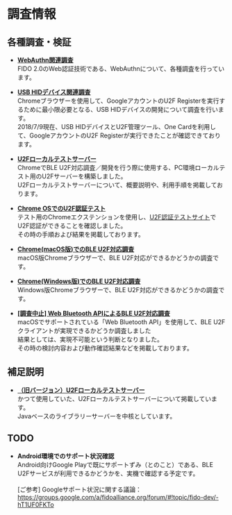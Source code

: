 # 調査情報

## 各種調査・検証

* <b>[WebAuthn関連調査](WEBAUTHN_INDEX.md)</b><br>
FIDO 2.0のWeb認証技術である、WebAuthnについて、各種調査を行っています。

* <b>[USB HIDデバイス関連調査](USBHID/NUCLEO_HIDTEST.md)</b><br>
Chromeブラウザーを使用して、GoogleアカウントのU2F Registerを実行するために最小限必要となる、USB HIDデバイスの開発について調査を行います。<br>
2018/7/9現在、USB HIDデバイスとU2F管理ツール、One Cardを利用して、GoogleアカウントのU2F Registerが実行できたことが確認できております。

* <b>[U2Fローカルテストサーバー](../U2FDemoServer/README.md)</b><br>
ChromeでBLE U2F対応調査／開発を行う際に使用する、PC環境ローカルテスト用のU2Fサーバーを構築しました。<br>
U2Fローカルテストサーバーについて、概要説明や、利用手順を掲載しております。

* <b>[Chrome OSでのU2F認証テスト](CHROMEOSTEST.md)</b><br>
テスト用のChromeエクステンションを使用し、[U2F認証テストサイト](https://crxjs-dot-u2fdemo.appspot.com/)でU2F認証ができることを確認しました。<br>
その時の手順および結果を掲載しております。

* <b>[Chrome(macOS版)でのBLE U2F対応調査](CHROMEBLEEXT.md)</b><br>
macOS版Chromeブラウザーで、BLE U2F対応ができるかどうかの調査です。

* <b>[Chrome(Windows版)でのBLE U2F対応調査](CHROMEBLEEXTWIN.md)</b><br>
Windows版Chromeブラウザーで、BLE U2F対応ができるかどうかの調査です。

* <b>[\[調査中止\] Web Bluetooth APIによるBLE U2F対応調査](CHROMEWBAPI.md)</b><br>
macOSでサポートされている「Web Bluetooth API」を使用して、BLE U2Fクライアントが実現できるかどうか調査しました<br>
結果としては、実現不可能という判断となりました。<br>
その時の検討内容および動作確認結果などを掲載しております。

## 補足説明

* <b>[（旧バージョン）U2Fローカルテストサーバー](u2f-test-server/README.md)</b><br>
かつて使用していた、U2Fローカルテストサーバーについて掲載しています。<br>
Javaベースのライブラリーサーバーを中核としています。

## TODO

* <b>Android環境でのサポート状況確認</b><br>
Android向けGoogle Playで既にサポートずみ（とのこと）である、BLE U2Fサービスが利用できるかどうかを、実機で確認する予定です。<br><br>
[ご参考] Googleサポート状況に関する議論：<br>
https://groups.google.com/a/fidoalliance.org/forum/#!topic/fido-dev/-hT1UF0FKTo
